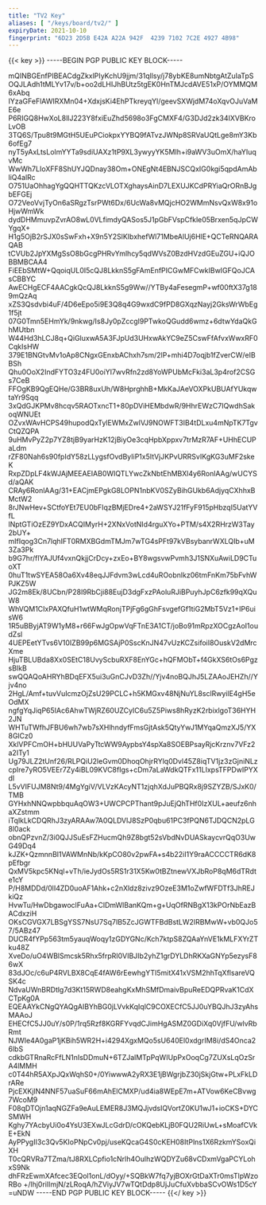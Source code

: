 ```yaml
---
title: "TV2 Key"
aliases: [ "/keys/board/tv2/" ]
expiryDate: 2021-10-10
fingerprint: "6D23 2D5B E42A A22A 942F  4239 7102 7C2E 4927 4B98"
---
```

{{< key >}}
-----BEGIN PGP PUBLIC KEY BLOCK-----

mQINBGEnfPIBEACdgZkxlPIyKchU9jjm/31qllsy/j78ybKE8umNbtgAtZuIaTpS
OQJLAdh1tMLYv17v/b+oo2dLHIJhBUtz5tgEK0HnTMJcdAVE51xP/OYMMQM6xAbq
IYzaGFeFlAWIRXMn04+XdxjsKi4EhPTkreyqYl/geevSXWjdM74oXqvOJuVaME6e
P6RIGQ8HwXoL8llJ223Y8fxiEuZhd5698o3FgCMXF4/G3DJd2zk34IXVBKroLvOB
3TQ6S/Tpu8t9MGtH5UEuPCiokpxYYBQ9fATvzJWNp8SRVaUQtLge8mY3Kb6ofEg7
nyT5yAxLtsLolmYYTa9sdiUAXz1tP9XL3ywyyYK5MIh+i9aWV3uOmX/haYIuqvMc
WwWh7LIoXFF8ShUYJQDnay38Om+ONEgNt4EBNJSCQxIG0kgi5qpdAmAbliQ4alRc
O751UaOhhagYgQQHTTQKzcVLOTXghaysAinD7LEXUJKCdPRYiaQrORnBJgbEFGEj
O72VeoVvjTyOn6aSRgzTsrPWt6Dx/6UcWa8vMQjcHO2WMmNsvQxW8x91oHjwWmWk
dydDHMmuvpZvrAO8wL0VLfimdyQASos5J1pGbFVspCfkle05Brxen5qJpCWYgqX+
H1g5OjB2rSJX0sSwFxh+X9n5Y2SlKIbxhefWl71MbeAlUj6HlE+QCTeRNQARAQAB
tCVUb2JpYXMgSsO8bGcgPHRvYmlhcy5qdWVsZ0BzdHVzdGEuZGU+iQJOBBMBCAA4
FiEEbSMtW+QqoiqUL0I5cQJ8LkknS5gFAmEnfPICGwMFCwkIBwIGFQoJCAsCBBYC
AwECHgECF4AACgkQcQJ8LkknS5g9Ww//YTBy4aFesegmP+wf00ftX37g189mQzAq
xZS3Qsdvbi4uF/4D6eEpo5i9E3Q8q4G9wxdC9fPD8GXqzNayj2GksWrWbEg1f5jt
07G0Tmn5EHmYk/9nkwg/Is8Jy0pZccgl9PTwkoQGudd6wmz+6dtwYdaQkGhMUtbn
W44Hd3hLCJ8q+QiGluxwA5A3FJpUd3UHxwAkYC9eZ5CswFfAfvxWwxRF0CqkIsHW
379E1BNGtvMv1oAp8CNgxGEnxbAChxh7sm/2lP+mhi4D7oqjb1fZverCW/eIBBSh
Qhu0OoX2IndFYTO3z4FU0oiYI7wvRfn2zd8YoWPUbMcFki3aL3p4rof2CSGs7CeB
FFOgKB9QgEQHe/G3BR8uxUh/W8HprghhB+MkKaJAeVOXPkUBUAfYUkqwtaYr9Sqq
3xQdGJKPMv8hcqv5RAOTxncT1+80pDViHEMbdwR/9HhrEWzC7IQwdhSakoqWNUEt
OZvxWAvHCPS49hupodQxTylEWMxZwlVJ9NOWFT3IB4tDLxu4mNpTK7TgvCtQZQPA
9uHMvPyZ2p7YZ8tjB9yarHzK12jBiyOe3cqHpbXppxv7trMzR7AF+UHhECUPaLdm
rZF80Nah6s90fpIdY58zLLygsfOvdByIiP1x5ItVjJKPvURRSvIKgKG3uMF2skeK
RxpZDpLF4kWJAjMEEAEIAB0WIQTLYwcZkNbtEhMBXl4y6RonlAAg/wUCYSd/aQAK
CRAy6RonlAAg/31+EACjmEPgkG8LOPN1nbKV0SZyBihGUkb6AdjyqCXhhxBMctW2
8rJNwHev+SCtfoYEt7EU0bFIqzBMjEDre4+2aWSYJ21fFyF915pHbzqI5UatYVfL
lNptGTiOzEZ9YDxACQIMyrH+2XNxVotNId4rguXYo+PTM/s4X2RHrzW3Tay2bUY+
mIfIqog3Cn7lqhIFT0RMXBGdmTMJm7wTG4sPFt97kVBsybanrWXLQIb+uM3Za3Pk
b9G7hr/flYAJUf4vxnQkjjCrDcy+zxEo+BY8wgsvwPvmh3J1SNXuAwiLD9CTuoXT
0huT1twSYEA58Oa6Xv48eqJJFdvm3wLcd4uROobnlkz06tmFnKm75bFvhWPJKZ5W
JG2m8Ek/8UCbn/P28l9RbCji88EujD3dgFxzPAoluRJiBPuyhJpC6zfk99qXQuW8
WhVQM1CIxPAXQfuH1wtWMqRonjTPjFg6gGhFsvgefGf1tiG2MbT5Vz1+IP6uisW6
1R5uBByjAT9W1yM8+r66FwJgOpwVqFTnE3A1CT/joBo91mRpzXOCgzAoI1oudZsl
4UEPEetYTvs6V10IZB99p6MGSAjP0SscKnJN47vUzKCZsifoiI8OuskV2dMrcXme
HjuTBLUBda8Xx0SEtC18UvyScbuRXF8EnYGc+hQFMObT+f4GkXS6tOs6PgzsBIkB
swQQAQoAHRYhBDqEFX5ui3uGnCJvD3Zh//Yjv4noBQJhJ5LZAAoJEHZh//Yjv4no
2HgL/Amf+tuvVuIcmzOjZsU29PCLC+h5KMGxv48NjNuYL8sclRwyilE4gH5eOdMX
ngfgYqJiqP65IAc6AhwTWjRZ60UZCyIC6u5Z5Piws8hRyzK2rbixlgoT36HYH2JN
WHTuTWfhJFBU6wh7wb7sXHlhndyfFmsGjtAsk5QtyYwJ1MYqaQmzXJ5/YX8GlCz0
XklVPFCmOH+bHUUVaPyTtcWW9AypbsY4spXa8SOEBPsayRjcKrznv7VFz2a2ITy1
Ug79JLZ2tUnf26/RLPQiU2leGvm0DhoqOhjrRYlq0Dvl45Z8iqTV1jz3zGjniNLz
cpIre7yRO5VEEr7Zy4iBL09KVC8fIgs+cDm7aLaWdkQTFx11LIxpsTFPDwIPYXdI
L5vVIFUJM8Nt9/4MgYgiV/VLVzKAcyNT1zjqhXdJuPBQRx8j9SZYZB/SJxK0/TMB
GYHxhNNQwpbbquAqOW3+UWCPCPThant9pJuEjQhTHf0IzXUL+aeufz6nhaXZstmm
iTqlkLkCDQRhJ3zyARAAw7A0QLDVlJ8SzP0qbu61PC3fPQN6TJDQCN2pLG8l0ack
obnQPzvnZ/3i0QJJSuEsFZHucmQh9Z8bgt52sVbdNvDUASkaycvrQqO3UwG49Dq4
kJZK+QzmnnBl1VAWMnNb/kKpCO80v2pwFA+s4b22iI1Y9raACCCCTR6dK8pEfbgr
QxMV5kpc5KNql+vTh/ieJydOs5RS1r31X5Kw0tBZtnewVXJbRoP8qM6dTRdte1cY
P/H8MDDd/0lI4ZD0uoAF1Ahk+c2nXldz8zivz9OzeE3M1oZwfWFDTf3JhREJkiQz
HvwTu/HwDbgawoclFuAa+ClDmWlBanKQm+g+UqOfRNBgX13kPOrNbEazBACdxziH
OKsCGVGX7LBSgYSS7NsU7Sq7IB5ZcJGWTFBdBstLW2IRBMwW+vb0QJo57/5ABz47
DUCR4fYPp563tm5yauqWoqy1zGDYGNc/Kch7ktpS8ZQAaYnVE1kMLFXYrZTku48Z
XveDo/uO4WBlSmcsk5Rhx5frpRI0VIBJIb2yhZ1grDYLDhRKXaGNYp5ezysF86wX
83dJOc/c6uP4RVLBX8CqE4fAW6rEewhgYTI5mitX41xVSM2hhTqXflsareVQSK4c
NdvaUWnBRDtlg7d3Kt15RWD8eahgKxMhSMfDmaivBpuReEDQPRvaK1CdXCTpKg0A
EQEAAYkCNgQYAQgAIBYhBG0jLVvkKqIqlC9COXECfC5JJ0uYBQJhJ3zyAhsMAAoJ
EHECfC5JJ0uY/s0P/1rq5Rzf8KGRFYvqdCJimHgASMZ0GDiXq0VjfFU/wlvRbRmt
NJWIe4A0gaP1jKBih5WR2H+i4294XgxMQo5sU640El0xdgrIM8i/dS4Onca26lbS
cdkbGTRnaRcFfLN1nIsDDmuN+6TZJalMTpPqWIUpPxOoqCg7ZUXsLqOzSrA4lMMH
c0T44hR5AXpJQxWqhS0+/0YiwwwA2yRX3E1jBWgrjbZ30jSkjGtw+PLxFkLDrARe
PjcEXKjlN4NNF57uaSuF66mAhElCMXP/ud4ia8WEpE7m+ATVow6KeCBvwg7WcoM9
F08qDTOjn1aqNGZFa9eAuLEMER8J3MQJjvdsIQVortZ0KU1wJ1+ioCKS+DYCSMWH
Kghy7YAcbyUi0o4YsU3EXwJLcGdrD/cOKQebKLjB0FQU2RiUwL+sMoafCVkE+EkN
AyPPygII3c3Qv5KIoPNpCv0pj/useKQcaG4S0cKEH08ItPlns1X6RzkmYSoxQiXH
T0cQRVRa7TZma/tJ8RXLCpfio1cNrlh4OulhzWQDYZu68vCDxmVgaPCYLohxS9Nk
dhFRzEwmXAfcec3EQol1onL/dOyy/+SQBkW7fq7yjBOXrGtDaXTr0msTlpWzoRBo
+/lhj0riIlmjN/zLRoqA/hZViyJV7wTQtDdp8UjJuCfuXvbbaSCvOWs1D5cY
=uNDW
-----END PGP PUBLIC KEY BLOCK-----
{{</ key >}}